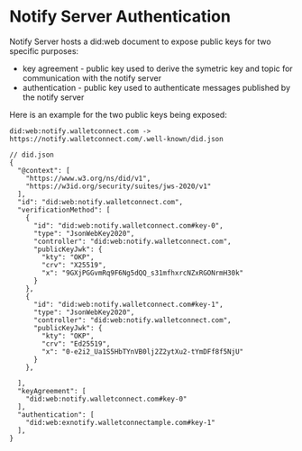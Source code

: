 # Notify Server Authentication

Notify Server hosts a did:web document to expose public keys for two specific purposes:

- key agreement - public key used to derive the symetric key and topic for communication with the notify server
- authentication - public key used to authenticate messages published by the notify server

Here is an example for the two public keys being exposed:

```jsonc
did:web:notify.walletconnect.com -> https://notify.walletconnect.com/.well-known/did.json

// did.json
{
  "@context": [
    "https://www.w3.org/ns/did/v1",
    "https://w3id.org/security/suites/jws-2020/v1"
  ],
  "id": "did:web:notify.walletconnect.com",
  "verificationMethod": [
    {
      "id": "did:web:notify.walletconnect.com#key-0",
      "type": "JsonWebKey2020",
      "controller": "did:web:notify.walletconnect.com",
      "publicKeyJwk": {
        "kty": "OKP",
        "crv": "X25519",
        "x": "9GXjPGGvmRq9F6Ng5dQQ_s31mfhxrcNZxRGONrmH30k"
      }
    },
    {
      "id": "did:web:notify.walletconnect.com#key-1",
      "type": "JsonWebKey2020",
      "controller": "did:web:notify.walletconnect.com",
      "publicKeyJwk": {
        "kty": "OKP",
        "crv": "Ed25519",
        "x": "0-e2i2_Ua1S5HbTYnVB0lj2Z2ytXu2-tYmDFf8f5NjU"
      }
    },

  ],
  "keyAgreement": [
    "did:web:notify.walletconnect.com#key-0"
  ],
  "authentication": [
    "did:web:exnotify.walletconnectample.com#key-1"
  ],
}
```
